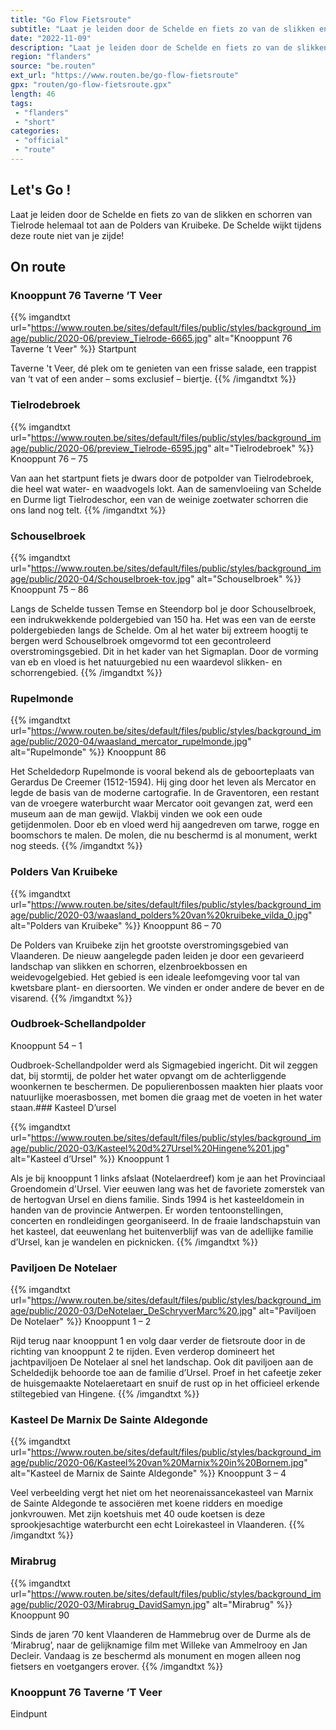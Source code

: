 ```yaml
---
title: "Go Flow Fietsroute"
subtitle: "Laat je leiden door de Schelde en fiets zo van de slikken en schorren van Tielrode helemaal tot aan de Polders van Kruibeke"
date: "2022-11-09"
description: "Laat je leiden door de Schelde en fiets zo van de slikken en schorren van Tielrode helemaal tot aan de Polders van Kruibeke"
region: "flanders"
source: "be.routen"
ext_url: "https://www.routen.be/go-flow-fietsroute"
gpx: "routen/go-flow-fietsroute.gpx"
length: 46
tags:
 - "flanders"
 - "short"
categories:
 - "official"
 - "route"
---
```


## Let's Go ! 

Laat je leiden door de Schelde en fiets zo van de slikken en schorren van Tielrode helemaal tot aan de Polders van Kruibeke. De Schelde wijkt tijdens deze route niet van je zijde!

## On route

### Knooppunt 76 Taverne ’T Veer

{{% imgandtxt url="https://www.routen.be/sites/default/files/public/styles/background_image/public/2020-06/preview_Tielrode-6665.jpg" alt="Knooppunt 76 Taverne ’t Veer" %}}
Startpunt

Taverne 't Veer, dé plek om te genieten van een frisse salade, een trappist van ‘t vat of een ander – soms exclusief – biertje.
{{% /imgandtxt %}}

### Tielrodebroek

{{% imgandtxt url="https://www.routen.be/sites/default/files/public/styles/background_image/public/2020-06/preview_Tielrode-6595.jpg" alt="Tielrodebroek" %}}
Knooppunt 76 – 75

Van aan het startpunt fiets je dwars door de potpolder van Tielrodebroek, die heel wat water- en waadvogels lokt. Aan de samenvloeiing van Schelde en Durme ligt Tielrodeschor, een van de weinige zoetwater schorren die ons land nog telt.
{{% /imgandtxt %}}

### Schouselbroek

{{% imgandtxt url="https://www.routen.be/sites/default/files/public/styles/background_image/public/2020-04/Schouselbroek-tov.jpg" alt="Schouselbroek" %}}
Knooppunt 75 – 86

Langs de Schelde tussen Temse en Steendorp bol je door Schouselbroek, een indrukwekkende poldergebied van 150 ha. Het was een van de eerste poldergebieden langs de Schelde. Om al het water bij extreem hoogtij te bergen werd Schouselbroek omgevormd tot een gecontroleerd overstromingsgebied. Dit in het kader van het Sigmaplan. Door de vorming van eb en vloed is het natuurgebied nu een waardevol slikken- en schorrengebied.
{{% /imgandtxt %}}

### Rupelmonde

{{% imgandtxt url="https://www.routen.be/sites/default/files/public/styles/background_image/public/2020-04/waasland_mercator_rupelmonde.jpg" alt="Rupelmonde" %}}
Knooppunt 86

Het Scheldedorp Rupelmonde is vooral bekend als de geboorteplaats van Gerardus De Creemer (1512-1594). Hij ging door het leven als Mercator en legde de basis van de moderne cartografie. In de Graventoren, een restant van de vroegere waterburcht waar Mercator ooit gevangen zat, werd een museum aan de man gewijd. Vlakbij vinden we ook een oude getijdenmolen. Door eb en vloed werd hij aangedreven om tarwe, rogge en boomschors te malen. De molen, die nu beschermd is al monument, werkt nog steeds.
{{% /imgandtxt %}}

### Polders Van Kruibeke

{{% imgandtxt url="https://www.routen.be/sites/default/files/public/styles/background_image/public/2020-03/waasland_polders%20van%20kruibeke_vilda_0.jpg" alt="Polders van Kruibeke" %}}
Knooppunt 86 – 70

De Polders van Kruibeke zijn het grootste overstromingsgebied van Vlaanderen. De nieuw aangelegde paden leiden je door een gevarieerd landschap van slikken en schorren, elzenbroekbossen en weidevogelgebied. Het gebied is een ideale leefomgeving voor tal van kwetsbare plant- en diersoorten. We vinden er onder andere de bever en de visarend.
{{% /imgandtxt %}}

### Oudbroek-Schellandpolder

Knooppunt 54 – 1

Oudbroek-Schellandpolder werd als Sigmagebied ingericht. Dit wil zeggen dat, bij stormtij, de polder het water opvangt om de achterliggende woonkernen te beschermen. De populierenbossen maakten hier plaats voor natuurlijke moerasbossen, met bomen die graag met de voeten in het water staan.### Kasteel D’ursel

{{% imgandtxt url="https://www.routen.be/sites/default/files/public/styles/background_image/public/2020-03/Kasteel%20d%27Ursel%20Hingene%201.jpg" alt="Kasteel d’Ursel" %}}
Knooppunt 1

Als je bij knooppunt 1 links afslaat (Notelaerdreef) kom je aan het Provinciaal Groendomein d'Ursel. Vier eeuwen lang was het de favoriete zomerstek van de hertogvan Ursel en diens familie. Sinds 1994 is het kasteeldomein in handen van de provincie Antwerpen. Er worden tentoonstellingen, concerten en rondleidingen georganiseerd. In de fraaie landschapstuin van het kasteel, dat eeuwenlang het buitenverblijf was van de adellijke familie d’Ursel, kan je wandelen en picknicken.
{{% /imgandtxt %}}

### Paviljoen De Notelaer

{{% imgandtxt url="https://www.routen.be/sites/default/files/public/styles/background_image/public/2020-03/DeNotelaer_DeSchryverMarc%20.jpg" alt="Paviljoen De Notelaer" %}}
Knooppunt 1 – 2

Rijd terug naar knooppunt 1 en volg daar verder de fietsroute door in de richting van knooppunt 2 te rijden. Even verderop domineert het jachtpaviljoen De Notelaer al snel het landschap. Ook dit paviljoen aan de Scheldedijk behoorde toe aan de familie d’Ursel. Proef in het cafeetje zeker de huisgemaakte Notelaeretaart en snuif de rust op in het officieel erkende stiltegebied van Hingene.
{{% /imgandtxt %}}

### Kasteel De Marnix De Sainte Aldegonde

{{% imgandtxt url="https://www.routen.be/sites/default/files/public/styles/background_image/public/2020-06/Kasteel%20van%20Marnix%20in%20Bornem.jpg" alt="Kasteel de Marnix de Sainte Aldegonde" %}}
Knooppunt 3 – 4

Veel verbeelding vergt het niet om het neorenaissancekasteel van Marnix de Sainte Aldegonde te associëren met koene ridders en moedige jonkvrouwen. Met zijn koetshuis met 40 oude koetsen is deze sprookjesachtige waterburcht een echt Loirekasteel in Vlaanderen.
{{% /imgandtxt %}}

### Mirabrug

{{% imgandtxt url="https://www.routen.be/sites/default/files/public/styles/background_image/public/2020-03/Mirabrug_DavidSamyn.jpg" alt="Mirabrug" %}}
Knooppunt 90

Sinds de jaren ’70 kent Vlaanderen de Hammebrug over de Durme als de ‘Mirabrug’, naar de gelijknamige film met Willeke van Ammelrooy en Jan Decleir. Vandaag is ze beschermd als monument en mogen alleen nog fietsers en voetgangers erover.
{{% /imgandtxt %}}

### Knooppunt 76 Taverne ’T Veer

Eindpunt


